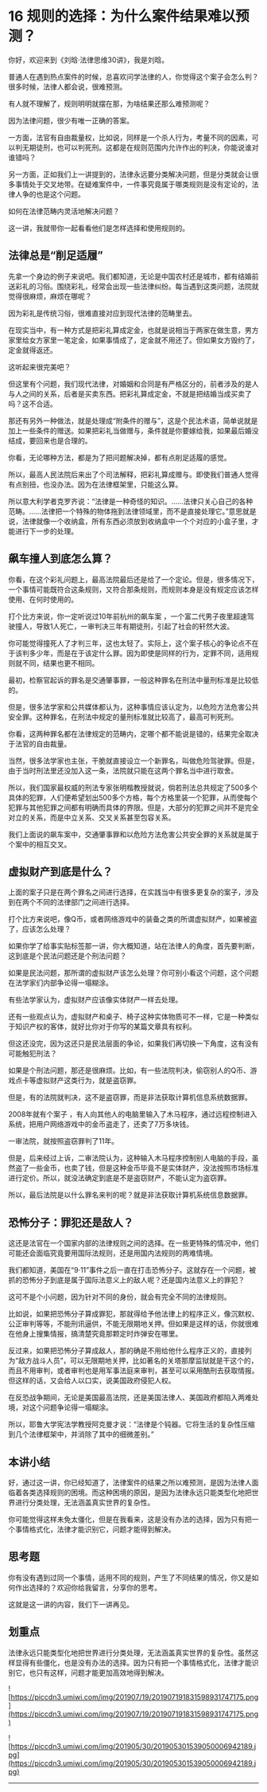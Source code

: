 # 16 规则的选择：为什么案件结果难以预测？

你好，欢迎来到《刘晗·法律思维30讲》，我是刘晗。

普通人在遇到热点案件的时候，总喜欢问学法律的人，你觉得这个案子会怎么判？很多时候，法律人都会说，很难预测。

有人就不理解了，规则明明就摆在那，为啥结果还那么难预测呢？

因为法律问题，很少有唯一正确的答案。

一方面，法官有自由裁量权，比如说，同样是一个杀人行为，考量不同的因素，可以判无期徒刑，也可以判死刑。这都是在规则范围内允许作出的判决，你能说谁对谁错吗？

另一方面，正如我们上一讲提到的，法律永远要分类解决问题，但是分类就会让很多事情处于交叉地带。在疑难案件中，一件事究竟属于哪类规则是没有定论的，法律人争的也是这个问题。

如何在法律范畴内灵活地解决问题？

这一讲，我就带你一起看看他们是怎样选择和使用规则的。

## 法律总是“削足适履”

先拿一个身边的例子来说吧。我们都知道，无论是中国农村还是城市，都有结婚前送彩礼的习俗。围绕彩礼，经常会出现一些法律纠纷。每当遇到这类问题，法院就觉得很麻烦，麻烦在哪呢？

因为彩礼是传统习俗，很难直接对应到现代法律的范畴里去。

在现实当中，有一种方式是把彩礼算成定金，也就是说相当于两家在做生意，男方家里给女方家里一笔定金，如果事情成了，定金就不用还了。但如果女方毁约了，定金就得返还。

这听起来很完美吧？

但这里有个问题，我们现代法律，对婚姻和合同是有严格区分的，前者涉及的是人与人之间的关系，后者是买卖东西。把彩礼算成定金，不就是把结婚当成买卖了吗？这不合适。

那还有另外一种做法，就是处理成“附条件的赠与”，这是个民法术语，简单说就是加上一些条件的赠送。如果把彩礼当做赠与，条件就是你要嫁给我，如果最后婚没结成，要回来也是合理的。

你看，无论哪种方法，都是为了把问题解决掉，都有点削足适履的感觉。

所以，最高人民法院后来出了个司法解释，把彩礼算成赠与。即使我们普通人觉得有点别扭，也没办法。因为在法律框架里，只能这么算。

所以意大利学者克罗齐说：“法律是一种奇怪的知识。……法律只关心自己的各种范畴。……法律把一个特殊的物体拖到法律领域里，而不是直接处理它。”意思就是说，法律就像一个收纳盒，所有东西必须放到收纳盒中一个个对应的小盒子里，才能进行下一步的处理。

## 飙车撞人到底怎么算？

你看，在这个彩礼问题上，最高法院最后还是给了一个定论。但是，很多情况下，一个事情可能既符合这条规则，又符合那条规则，而规则本身是没有规定应该怎样使用、在何时使用的。

打个比方来说，你一定听说过10年前杭州的飙车案 ，一个富二代男子夜里超速驾驶撞人，导致1人死亡，一审判决三年有期徒刑，引起了社会的轩然大波。

你可能觉得撞死人了才判三年，这也太轻了。实际上，这个案子核心的争论点不在于该判多少年，而是在于该定什么罪。因为即使是同样的行为，定罪不同，适用规则就不同，结果也更不相同。

最初，检察官起诉的罪名是交通肇事罪，一般这种罪名在刑法中量刑标准是比较低的。

但是，很多法学家和公共媒体都认为，这种事情应该认定为，以危险方法危害公共安全罪。这种罪名，在刑法中规定的量刑标准就比较高了，最高可判死刑。

你看，这两种罪名都在法律规定的范畴内，定哪个都不能说是错的，结果完全取决于法官的自由裁量。

当然，很多法学家也主张，干脆就直接设立一个新罪名，叫做危险驾驶罪。但是，由于当时刑法里还没加入这一条，法院就只能在这两个罪名当中进行取舍。

所以，我们国家最权威的刑法专家张明楷教授就说，倘若刑法总共规定了500多个具体的犯罪，人们便希望划出500多个方格，每个方格里装一个犯罪，从而使每个犯罪与其他犯罪之间都有明确而具体的界限。但是，大部分的犯罪之间并不是完全对立的关系，而是中立关系、交叉关系甚至包容关系。

我们上面说的飙车案中，交通肇事罪和以危险方法危害公共安全罪的关系就是属于个案中的相互交叉。

## 虚拟财产到底是什么？

上面的案子只是在两个罪名之间进行选择，在实践当中有很多更复杂的案子，涉及到在两个不同的法律部门之间进行选择。

打个比方来说吧，像Q币，或者网络游戏中的装备之类的所谓虚拟财产，如果被盗了，应该怎么处理？

如果你学了给事实贴标签那一讲，你大概知道，站在法律人的角度，首先要判断，这到底是个民法问题还是个刑法问题？

如果是民法问题，那所谓的虚拟财产该怎么处理？你可别小看这个问题，这个问题在法学家们内部争论得一塌糊涂。

有些法学家认为，虚拟财产应该像实体财产一样去处理。

还有一些观点认为，虚拟财产和桌子、椅子这种实体物质可不一样，它是一种类似于知识产权的客体，就好比你对于你写的某篇文章具有权利。

但这还没完，因为这还只是民法层面的争论，如果我们再切换一下角度，这有没有可能触犯刑法？

如果是个刑法问题，那还是很麻烦。比如，有一些法院判决，偷窃别人的Q币、游戏点卡等虚拟财产这类行为，就是盗窃罪。

但是，有的法院就判决，这不是盗窃罪，而是非法获取计算机信息系统数据罪。

2008年就有个案子 ，有人向其他人的电脑里输入了木马程序，通过远程控制进入系统，把用户网络游戏中的金币盗走了，还卖了7万多块钱。

一审法院，就按照盗窃罪判了11年。

但是，后来经过上诉，二审法院认为，这种输入木马程序控制别人电脑的手段，虽然盗了一些金币，也卖了钱，但是这种金币毕竟不是实体财产，没法按照市场标准进行定价。所以，就没法确定到底是不是盗窃财产，不能认定为盗窃罪。

所以，最后法院是以什么罪名来判的呢？就是非法获取计算机系统信息数据罪。

## 恐怖分子：罪犯还是敌人？

这还是法官在一个国家内部的法律规则之间的选择。在一些更特殊的情况中，他们可能还会面临究竟要用国际法规则，还是用国内法规则的两难情境。

我们都知道，美国在“9·11”事件之后一直在打击恐怖分子。这就存在一个问题，被抓的恐怖分子到底是属于国际法意义上的敌人呢？还是国内法意义上的罪犯？

这可不是个小问题，因为针对不同的身份，就会有完全不同的法律规则。

比如说，如果把恐怖分子算成罪犯，那就得给予他法律上的程序正义，像沉默权、公正审判等等，不能刑讯逼供，不能无限期地关押。但如果是这样的话，你就很难在他身上搜集情报，搞清楚究竟那颗定时炸弹安在哪里。

反过来，如果把恐怖分子算成敌人，那的确是不用给他什么程序正义的，直接列为“敌方战斗人员”，可以无限期地关押，比如著名的关塔那摩监狱就是干这个的，而且不用审判，或者审判也是用军事法庭来审判，甚至可以采用酷刑去获取情报。但这样的话，又会给人以口实，说美国政府侵犯人权。

在反恐战争期间，无论是美国最高法院，还是美国法律人、美国政府都陷入两难处境，对这个问题争论得一塌糊涂。

所以，耶鲁大学宪法学教授阿克曼才说：“法律是个钝器。它将生活的复杂性压缩到几个法律框架中，并消除了其中的细微差别。”

## 本讲小结

好，通过这一讲，你已经知道了，法律案件的结果之所以难预测，是因为法律人面临着各类选择规则的困境。而这种困境的原因，是因为法律永远只能类型化地把世界进行分类处理，无法涵盖真实世界的复杂性。

你可能觉得这样未免太僵化，但是在我看来，这是没有办法的选择，因为只有把一个事情格式化，法律才能识别它，问题才能得到解决。

## 思考题

你有没有遇到过同一个事情，适用不同的规则，产生了不同结果的情况，你又是如何作出选择的？欢迎你给我留言，分享你的思考。

这就是这一讲的内容，我们下一讲再见。

## 划重点

法律永远只能类型化地把世界进行分类处理，无法涵盖真实世界的复杂性。虽然这样显得有些僵化，也是没有办法的选择。因为只有把一个事情格式化，法律才能识别它，也只有这样，问题才能更加高效地得到解决。

![https://piccdn3.umiwi.com/img/201907/19/201907191831598931747175.png](https://piccdn3.umiwi.com/img/201907/19/201907191831598931747175.png)

![https://piccdn3.umiwi.com/img/201905/30/201905301539050006942189.jpg](https://piccdn3.umiwi.com/img/201905/30/201905301539050006942189.jpg)

---
